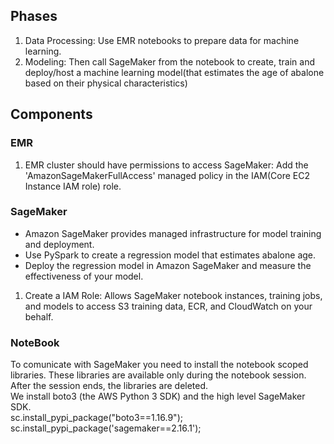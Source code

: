 ## Phases
1. Data Processing: Use EMR notebooks to prepare data for machine learning.
2. Modeling: Then call SageMaker from the notebook to create, train and deploy/host a machine learning model(that estimates the age of abalone based on their physical characteristics)

## Components
### EMR
1. EMR cluster should have permissions to access SageMaker: Add the 'AmazonSageMakerFullAccess' managed policy in the IAM(Core EC2 Instance IAM role) role.    

### SageMaker
- Amazon SageMaker provides managed infrastructure for model training and deployment.    
- Use PySpark to create a regression model that estimates abalone age.     
- Deploy the regression model in Amazon SageMaker and measure the effectiveness of your model.    

1. Create a IAM Role: Allows SageMaker notebook instances, training jobs, and models to access S3 training data, ECR, and CloudWatch on your behalf.    
	
### NoteBook    
To comunicate with SageMaker you need to install the notebook scoped libraries. These libraries are available only during the notebook session. After the session ends, the libraries are deleted.    
We install boto3 (the AWS Python 3 SDK) and the high level SageMaker SDK.	    
sc.install_pypi_package("boto3==1.16.9");    
sc.install_pypi_package('sagemaker==2.16.1');    
